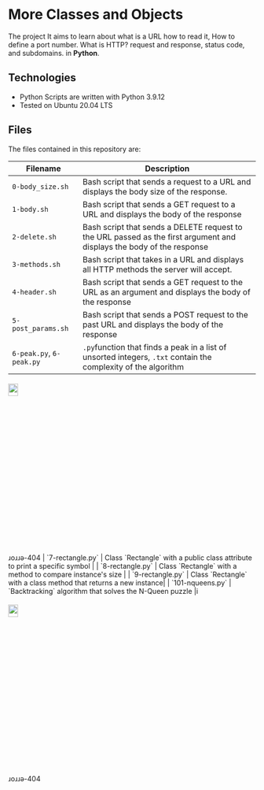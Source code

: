 # More Classes and Objects
The project It aims to learn about what is a URL how to read it, How to define a port number. What is HTTP? request and response, status code, and subdomains. in **Python**.

## Technologies
+ Python Scripts are written with Python 3.9.12
+ Tested on Ubuntu 20.04 LTS

## Files
The files contained in this repository are:

| Filename | Description |
| -------- | ----------- |
| `0-body_size.sh` | Bash script that sends a request to a URL and displays the body size of the response. |
| `1-body.sh` | Bash script that sends a GET request to a URL and displays the body of the response |
| `2-delete.sh` | Bash script that sends a DELETE request to the URL passed as the first argument and displays the body of the response |
| `3-methods.sh` | Bash script that takes in a URL and displays all HTTP methods the server will accept. |
| `4-header.sh` | Bash script that sends a GET request to the URL as an argument and displays the body of the response |
| `5-post_params.sh` | Bash script that sends a POST request to the past URL and displays the body of the response |
| `6-peak.py`, `6-peak.py` | `.py`function that finds a peak in a list of unsorted integers,  `.txt` contain the complexity of the algorithm|


<h6 align ="rigth">
<img src="https://tenor.com/view/aesthetic-gif-23457392.gif" height="8%" width="20%">
</h6>
 ɹoɹɹǝ-404
| `7-rectangle.py` | Class `Rectangle` with a public class attribute to print a specific symbol |
| `8-rectangle.py` | Class `Rectangle` with a method to compare instance's size |
| `9-rectangle.py` | Class `Rectangle` with a class method that returns a new instance|
| `101-nqueens.py` | `Backtracking` algorithm that solves the N-Queen puzzle |i

<h6 align ="rigth">
<img src="https://tenor.com/view/aesthetic-gif-23457392.gif" height="8%" width="20%">
</h6>
 ɹoɹɹǝ-404
